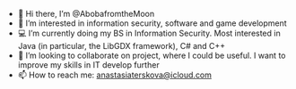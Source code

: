 - 👋 Hi there, I’m @AbobafromtheMoon
- 👾 I’m interested in information security, software and game development
- 💻 I’m currently doing my BS in Information Security. Most interested in Java (in particular, the LibGDX framework), C# and C++
- 🎲 I’m looking to collaborate on project, where I could be useful. I want to improve my skills in IT develop further
- 📫 How to reach me: anastasiaterskova@icloud.com

